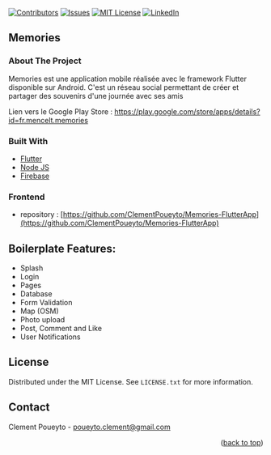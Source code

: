[![Contributors][contributors-shield]][contributors-url]
[![Issues][issues-shield]][issues-url]
[![MIT License][license-shield]][license-url]
[![LinkedIn][linkedin-shield]][linkedin-url]


## Memories

<!-- ABOUT THE PROJECT -->
### About The Project

Memories est une application mobile réalisée avec le framework Flutter disponible sur Android. C'est un réseau social permettant de créer et partager des souvenirs d'une journée avec ses amis

Lien vers le Google Play Store : https://play.google.com/store/apps/details?id=fr.mencelt.memories

### Built With

* [Flutter](https://flutter.dev/)
* [Node JS](https://nodejs.org/en/)
* [Firebase](https://firebase.google.com/)

### Frontend 
* repository : [https://github.com/ClementPoueyto/Memories-FlutterApp](https://github.com/ClementPoueyto/Memories-FlutterApp)


## Boilerplate Features:

* Splash
* Login
* Pages
* Database
* Form Validation
* Map (OSM)
* Photo upload
* Post, Comment and Like
* User Notifications

<!-- LICENSE -->
## License

Distributed under the MIT License. See `LICENSE.txt` for more information.

<!-- CONTACT -->
## Contact

Clement Poueyto - poueyto.clement@gmail.com

<p align="right">(<a href="#top">back to top</a>)</p>

<!-- MARKDOWN LINKS & IMAGES -->
<!-- https://www.markdownguide.org/basic-syntax/#reference-style-links -->
[contributors-shield]: https://img.shields.io/github/contributors/ClementPoueyto/Memories-backend?style=for-the-badge
[contributors-url]: https://github.com/ClementPoueyto/Memories-backend/graphs/contributors
[issues-shield]: https://img.shields.io/github/issues/ClementPoueyto/Memories-backend?style=for-the-badge
[issues-url]: https://github.com/ClementPoueyto/Memories-backend/issues
[license-shield]: https://img.shields.io/github/license/ClementPoueyto/Memories-backend?style=for-the-badge
[license-url]: https://github.com/ClementPoueyto/Memories-backend/blob/master/LICENSE.txt
[linkedin-shield]: https://img.shields.io/badge/-LinkedIn-black.svg?style=for-the-badge&logo=linkedin&colorB=555
[linkedin-url]: https://www.linkedin.com/in/cl%C3%A9ment-poueyto-743429180
[product-screenshot]: images/screenshot.png
